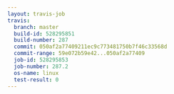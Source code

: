 ```yaml
---
layout: travis-job
travis:
  branch: master
  build-id: 528295851
  build-number: 287
  commit: 050af2a77409211ec9c773481750b7f46c33568d
  commit-range: 59e072b59e42...050af2a77409
  job-id: 528295853
  job-number: 287.2
  os-name: linux
  test-result: 0
---
```


